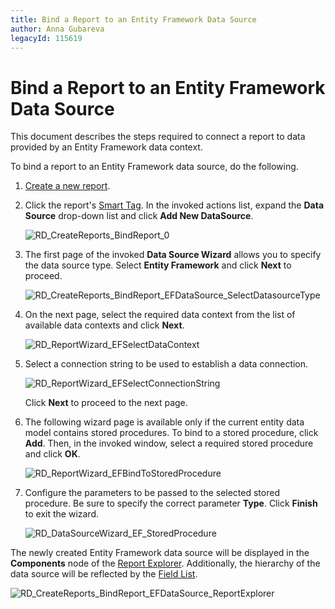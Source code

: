```yaml
---
title: Bind a Report to an Entity Framework Data Source
author: Anna Gubareva
legacyId: 115619
---
```

# Bind a Report to an Entity Framework Data Source
This document describes the steps required to connect a report to data provided by an Entity Framework data context.

To bind a report to an Entity Framework data source, do the following.
1. [Create a new report](../basic-operations/create-a-new-report.md).
2. Click the report's [Smart Tag](../../report-designer-reference/report-designer-ui/smart-tag.md). In the invoked actions list, expand  the **Data Source** drop-down list and click **Add New DataSource**.
	
	![RD_CreateReports_BindReport_0](../../../../../images/img8330.png)
3. The first page of the invoked **Data Source Wizard** allows you to specify the data source type. Select **Entity Framework** and click **Next** to proceed.
	
	![RD_CreateReports_BindReport_EFDataSource_SelectDatasourceType](../../../../../images/img23810.png)
4. On the next page, select the required data context from the list of available data contexts and click **Next**.
	
	![RD_ReportWizard_EFSelectDataContext](../../../../../images/img23794.png)
5. Select a connection string to be used to establish a data connection.
	
	![RD_ReportWizard_EFSelectConnectionString](../../../../../images/img23795.png)
	
	Click **Next** to proceed to the next page.
6. The following wizard page is available only if the current entity data model contains stored procedures. To bind to a stored procedure, click **Add**. Then, in the invoked window, select a required stored procedure and click **OK**.
	
	![RD_ReportWizard_EFBindToStoredProcedure](../../../../../images/img23796.png)
7. Configure the parameters to be passed to the selected stored procedure. Be sure to specify the correct parameter **Type**. Click **Finish** to exit the wizard.
	
	![RD_DataSourceWizard_EF_StoredProcedure](../../../../../images/img122139.png)

The newly created Entity Framework data source will be displayed in the **Components** node of the [Report Explorer](../../report-designer-reference/report-designer-ui/report-explorer.md). Additionally, the hierarchy of the data source will be reflected by the [Field List](../../report-designer-reference/report-designer-ui/field-list.md).

![RD_CreateReports_BindReport_EFDataSource_ReportExplorer](../../../../../images/img23812.png)